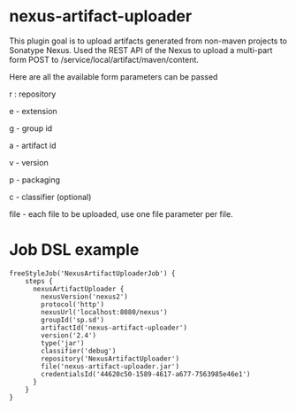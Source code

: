 # nexus-artifact-uploader

This plugin goal is to upload artifacts generated from non-maven projects to Sonatype Nexus.
Used the REST API of the Nexus to upload a multi-part form POST to /service/local/artifact/maven/content.

Here are all the available form parameters can be passed

r : repository

e - extension

g - group id

a - artifact id

v - version

p - packaging

c - classifier (optional)

file - each file to be uploaded, use one file parameter per file.

# Job DSL example

    freeStyleJob('NexusArtifactUploaderJob') {
        steps {
          nexusArtifactUploader {
            nexusVersion('nexus2')
            protocol('http')
            nexusUrl('localhost:8080/nexus')
            groupId('sp.sd')
            artifactId('nexus-artifact-uploader')
            version('2.4')
            type('jar')
            classifier('debug')
            repository('NexusArtifactUploader')
            file('nexus-artifact-uploader.jar')
            credentialsId('44620c50-1589-4617-a677-7563985e46e1')
          }
        }
    }
